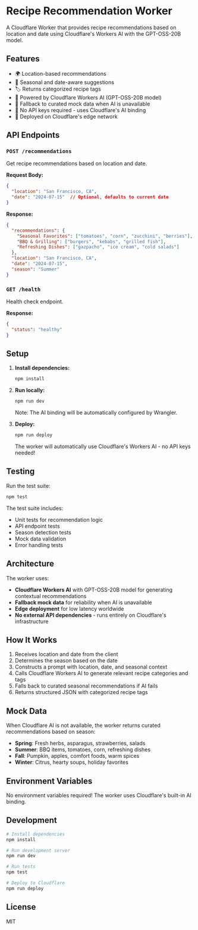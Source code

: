 # Recipe Recommendation Worker

A Cloudflare Worker that provides recipe recommendations based on location and date using Cloudflare's Workers AI with the GPT-OSS-20B model.

## Features

- 🌍 Location-based recommendations
- 📅 Seasonal and date-aware suggestions
- 🏷️ Returns categorized recipe tags
- 🤖 Powered by Cloudflare Workers AI (GPT-OSS-20B model)
- 🔄 Fallback to curated mock data when AI is unavailable
- 🔐 No API keys required - uses Cloudflare's AI binding
- 🚀 Deployed on Cloudflare's edge network

## API Endpoints

### `POST /recommendations`

Get recipe recommendations based on location and date.

**Request Body:**
```json
{
  "location": "San Francisco, CA",
  "date": "2024-07-15"  // Optional, defaults to current date
}
```

**Response:**
```json
{
  "recommendations": {
    "Seasonal Favorites": ["tomatoes", "corn", "zucchini", "berries"],
    "BBQ & Grilling": ["burgers", "kebabs", "grilled fish"],
    "Refreshing Dishes": ["gazpacho", "ice cream", "cold salads"]
  },
  "location": "San Francisco, CA",
  "date": "2024-07-15",
  "season": "Summer"
}
```

### `GET /health`

Health check endpoint.

**Response:**
```json
{
  "status": "healthy"
}
```

## Setup

1. **Install dependencies:**
   ```bash
   npm install
   ```

2. **Run locally:**
   ```bash
   npm run dev
   ```
   
   Note: The AI binding will be automatically configured by Wrangler.

3. **Deploy:**
   ```bash
   npm run deploy
   ```
   
   The worker will automatically use Cloudflare's Workers AI - no API keys needed!

## Testing

Run the test suite:
```bash
npm test
```

The test suite includes:
- Unit tests for recommendation logic
- API endpoint tests
- Season detection tests
- Mock data validation
- Error handling tests

## Architecture

The worker uses:
- **Cloudflare Workers AI** with GPT-OSS-20B model for generating contextual recommendations
- **Fallback mock data** for reliability when AI is unavailable
- **Edge deployment** for low latency worldwide
- **No external API dependencies** - runs entirely on Cloudflare's infrastructure

## How It Works

1. Receives location and date from the client
2. Determines the season based on the date
3. Constructs a prompt with location, date, and seasonal context
4. Calls Cloudflare Workers AI to generate relevant recipe categories and tags
5. Falls back to curated seasonal recommendations if AI fails
6. Returns structured JSON with categorized recipe tags

## Mock Data

When Cloudflare AI is not available, the worker returns curated recommendations based on season:

- **Spring**: Fresh herbs, asparagus, strawberries, salads
- **Summer**: BBQ items, tomatoes, corn, refreshing dishes
- **Fall**: Pumpkin, apples, comfort foods, warm spices
- **Winter**: Citrus, hearty soups, holiday favorites

## Environment Variables

No environment variables required! The worker uses Cloudflare's built-in AI binding.

## Development

```bash
# Install dependencies
npm install

# Run development server
npm run dev

# Run tests
npm test

# Deploy to Cloudflare
npm run deploy
```

## License

MIT